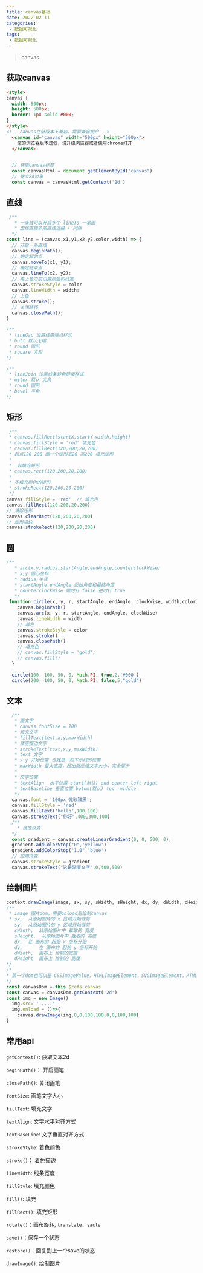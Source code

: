 ```yaml
---
title: canvas基础
date: 2022-02-11
categories:
 - 数据可视化
tags:
 - 数据可视化
---
```



>canvas

##  获取canvas
```html
<style>
canvas {
  width: 500px;
  height: 500px;
  border: 1px solid #000;
}
</style>
<!-- canvas在低版本不兼容，需要兼容用户 -->
  <canvas id="canvas" width="500px" height="500px">
    您的浏览器版本过低，请升级浏览器或者使用chrome打开
  </canvas>
  
```

```js
  // 获取canvas标签
  const canvasHtml = document.getElementById("canvas")
  // 建立2d对象
  const canvas = canvasHtml.getContext('2d')
```

##  直线

```js
 /**
   * 一条线可以开启多个 lineTo 一笔画
   * 虚线直接多条直线连接 + 间隙
  */
const line = (canvas,x1,y1,x2,y2,color,width) => {
  // 开启一条直线
  canvas.beginPath();
  // 确定起始点
  canvas.moveTo(x1, y1);
  // 确定结束点
  canvas.lineTo(x2, y2);
  // 再上色之前设置颜色和线宽
  canvas.strokeStyle = color
  canvas.lineWidth = width;
  // 上色
  canvas.stroke();
  // 关闭路径
  canvas.closePath();
}

/**
 * lineGap 设置线条端点样式
 * butt 默认无端
 * round 圆形
 * square 方形
*/

/**
 * lineJoin 设置线条转角链接样式
 * miter 默认 尖角
 * round 圆形
 * bevel 平角
*/
```
<canvas-line/>

##  矩形

```js
 /**
 * canvas.fillRect(startX,startY,width,height)
 * canvas.fillStyle = 'red' 填充色
 * canvas.fillRect(120,200,20,200)
 * 起点120 200 画一个矩形宽20 高200 填充矩形
 * 
 *  非填充矩形
 * canvas.rect(120,200,20,200)
 * 
 * 不填充颜色的矩形
 * strokeRect(120,200,20,200)
 */
canvas.fillStyle = 'red'  // 填充色
canvas.fillRect(120,200,20,200)
// 清除矩形
canvas.clearRect(120,200,20,200)
// 矩形描边
canvas.strokeRect(120,200,20,200)
```
<canvas-rect/>

##  圆
```js
/**
   * arc(x,y,radius,startAngle,endAngle,counterclockWise)
   * x,y 圆心坐标
   * radius 半径
   * startAngle,endAngle 起始角度和最终角度
   * counterclockWise 顺时针 false 逆时针 true
   */
 function circle(x, y, r, startAngle, endAngle, clockWise, width,color) {
    canvas.beginPath()
    canvas.arc(x, y, r, startAngle, endAngle, clockWise)
    canvas.lineWidth = width
    // 着色
    canvas.strokeStyle = color
    canvas.stroke()
    canvas.closePath()
    // 填充色
    // canvas.fillStyle = 'gold';
    // canvas.fill()
  }

  circle(100, 100, 50, 0, Math.PI, true,2,'#000')
  circle(200, 100, 50, 0, Math.PI, false,5,"gold")
```

<canvas-circle/>

##  文本

```js
  /**
   * 画文字
   * canvas.fontSize = 100
   * 填充文字
   * fillText(text,x,y,maxWidth)
   * 缕空描边文字
   * strokeText(text,x,y,maxWidth)
   * text 文字
   * x y 开始位置 也就是一般下划线的位置
   * maxWidth 最大宽度，超出就压缩文字大小，完全展示
   * 
   * 文字位置
   * textAlign  水平位置 start(默认) end center left right
   * textBaseLine 垂直位置 botom(默认) top  middle
   */ 
  canvas.font = '100px 微软雅黑';
  canvas.fillStyle = 'red'
  canvas.fillText('hello',100,100)
  canvas.strokeText("你好",400,300,100)
  /**
    * 线性渐变
  */
  const gradient = canvas.createLinearGradient(0, 0, 500, 0);
  gradient.addColorStop("0",'yellow')
  gradient.addColorStop("1.0",'blue')
  // 应用渐变
  canvas.strokeStyle = gradient
  canvas.strokeText("这是渐变文字",0,400,500)
```

<canvas-text/>

##  绘制图片

```js
context.drawImage(image, sx, sy, sWidth, sHeight, dx, dy, dWidth, dHeight);
/**
 * image 图片dom，需要onload后绘制canvas
 * sx,  从原始图片的 x 区域开始裁剪
   sy,  从原始图片的 y 区域开始裁剪
   sWidth,  从原始图片中 截取的 宽度
   sHeight,  从原始图片中 截取的 高度
   dx,  在 画布的 起始 x 坐标开始
   dy,  	在 画布的 起始 y 坐标开始
   dWidth,  画布上 绘制的宽度
   dHeight  画布上 绘制的 高度
*/
/*
* 第一个dom也可以是 CSSImageValue，HTMLImageElement，SVGImageElement，HTMLVideoElement， HTMLCanvasElement，ImageBitmap 或者OffscreenCanvas
*/
const canvasDom = this.$refs.canvas
const canvas = canvasDom.getContext('2d')
const img = new Image()
  img.src= '.....'
  img.onload = ()=>{
    canvas.drawImage(img,0,0,100,100,0,0,100,100) 
}
```

<canvas-drawImage/>

##  常用api

`getContext()`: 获取文本2d

`beginPath()`： 开启画笔

`closePath()`:  关闭画笔

`fontSize`: 画笔文字大小

`fillText`: 填充文字

`textAlign`: 文字水平对齐方式

`textBaseLine`: 文字垂直对齐方式

`strokeStyle`: 着色颜色

`stroke()`： 着色描边

`lineWidth`: 线条宽度

`fillStyle`: 填充颜色

`fill()`: 填充

`fillRect()`: 填充矩形

`rotate()`：画布旋转, `translate`、`sacle`

`save()`：保存一个状态

`restore()`：回复到上一个save的状态

`drawImage()`: 绘制图片

<Valine/>







